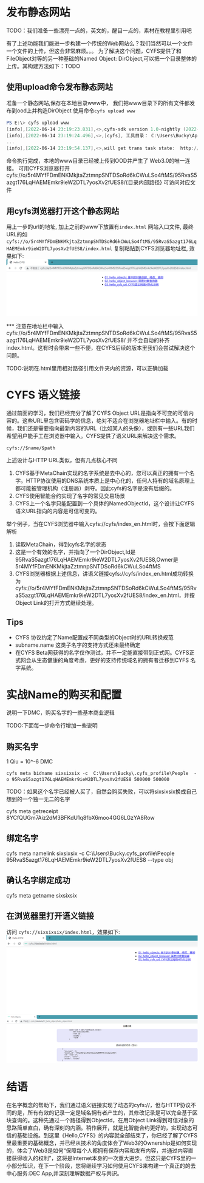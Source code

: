 # 发布静态网站

TODO：我们准备一些漂亮一点的，英文的，醒目一点的，素材在教程里引用吧

有了上述功能我们能进一步构建一个传统的Web网站么？我们当然可以一个文件一个文件的上传，但这会非常麻烦。。。
为了解决这个问题，CYFS提供了和FileObject对等的另一种基础的Named Object: DirObject,可以把一个目录整体的上传。其构建方法如下：TODO


## 使用upload命令发布静态网站
准备一个静态网站,保存在本地目录www中， 我们把www目录下的所有文件都发布到ood上并构造DirObject 使用命令`cyfs upload www`
```powershell
PS E:\> cyfs upload www
[info],[2022-06-14 23:19:23.831],<>,cyfs-sdk version 1.0-nightly (2022-06-13), index.js:49298
[info],[2022-06-14 23:19:24.496],<>,[cyfs], 工具目录： C:\Users\Bucky\AppData\Roaming\npm\node_modules\cyfs-tool-nightly, cyfs.js:2538
...
[info],[2022-06-14 23:19:54.137],<>,will get trans task state:  http://127.0.0.1:1322/trans/task/state [object Object], index.js:71829
```

命令执行完成，本地的www目录已经被上传到OOD并产生了 Web3.0的唯一连接。
可用CYFS浏览器打开cyfs://o/5r4MYfFDmENKMkjtaZztmnpSNTDSoRd6kCWuLSo4ftMS/95RvaS5azgt176LqHAEMEmkr9ieW2DTL7yosXv2fUES8/{目录内部路径} 可访问对应文件

## 用cyfs浏览器打开这个静态网站
用上一步的url的地址, 加上之前的www下放置有`index.html` 网站入口文件, 最终URL的如`cyfs://o/5r4MYfFDmENKMkjtaZztmnpSNTDSoRd6kCWuLSo4ftMS/95RvaS5azgt176LqHAEMEmkr9ieW2DTL7yosXv2fUES8/index.html` 复制粘贴到CYFS浏览器地址栏, 效果如下:
![image](images/cyfs_static_site.png)

*** 注意在地址栏中输入cyfs://o/5r4MYfFDmENKMkjtaZztmnpSNTDSoRd6kCWuLSo4ftMS/95RvaS5azgt176LqHAEMEmkr9ieW2DTL7yosXv2fUES8/ 并不会自动的补齐index.html。这有时会带来一些不便，在CYFS后续的版本里我们会尝试解决这个问题。

TODO:说明在.html里用相对路径引用文件夹内的资源，可以正确加载

# CYFS 语义链接
通过前面的学习，我们已经充分了解了CYFS Object URL是指向不可变的可信内容的。这些URL里包含密码学的信息，绝对不适合在浏览器地址栏中输入。有的时候，我们还是需要指向最新内容的URL（比如某人的头像），或则有一些URL我们希望用户能手工在浏览器中输入。CYFS提供了语义URL来解决这个需求。
```
cyfs://$name/$path
```
上述设计与HTTP URL类似，但有几点核心不同
1. CYFS基于MetaChain实现的名字系统是去中心的，您可以真正的拥有一个名字。HTTP协议使用的DNS系统本质上是中心化的，任何人持有的域名原理上都可能被管理机构（注册局）剥夺。因此cyfs的名字是没有后缀的。
2. CYFS使用智能合约实现了名字的常见交易场景
3. CYFS上一个名字只能配置到一个具体的NamedObjectId，这个设计让CYFS语义URL指向的内容是可信可变的。

举个例子，当在CYFS浏览器中输入cyfs://cyfs/index_en.html时，会按下面逻辑解析
1. 读取MetaChain，得到cyfs名字的状态
2. 这是一个有效的名字，并指向了一个DirObject,Id是95RvaS5azgt176LqHAEMEmkr9ieW2DTL7yosXv2fUES8,Owner是5r4MYfFDmENKMkjtaZztmnpSNTDSoRd6kCWuLSo4ftMS 
3. CYFS浏览器根据上述信息，讲语义链接cyfs://cyfs/index_en.html成功转换为cyfs://o/5r4MYfFDmENKMkjtaZztmnpSNTDSoRd6kCWuLSo4ftMS/95RvaS5azgt176LqHAEMEmkr9ieW2DTL7yosXv2fUES8/index_en.html，并按Object Link的打开方式继续处理。

## Tips
- CYFS 协议约定了Name配置成不同类型的Object时的URL转换规范     
- subname.name 这类子名字的支持方式还未最终确定   
- 在CYFS Beta网获得的名字仅作测试，并不一定能直接带到正式网。CYFS正式网会从生态健康的角度考虑，更好的支持传统域名的拥有者迁移到CYFS 名字系统。


# 实战Name的购买和配置


说明一下DMC，购买名字的一些基本商业逻辑

TODO:下面每一步命令行增加一些说明

## 购买名字
1 Qiu = 10^-6 DMC
```
cyfs meta bidname sixsixsix -c  C:\Users\Bucky\.cyfs_profile\People  -o 95RvaS5azgt176LqHAEMEmkr9ieW2DTL7yosXv2fUES8 500000 500000
```
TODO：如果这个名字已经被人买了，自然会购买失败，可以将sixsixsix换成自己想到的一个独一无二的名字


cyfs meta getreceipt 8YCfQUGm7Aiz2dM3BFKdU1q8fbX6moo4GG6LGzYA8Row
## 绑定名字
cyfs meta namelink sixsixsix -c  C:\Users\Bucky\.cyfs_profile\People 95RvaS5azgt176LqHAEMEmkr9ieW2DTL7yosXv2fUES8  --type obj

## 确认名字绑定成功
cyfs meta getname sixsixsix

## 在浏览器里打开语义链接
访问 `cyfs://sixsixsix/index.html`，效果如下:
![image](images/cyfs_static_site_domain.png)
![image](images/cyfs_hello01.png)


# 结语
在名字概念的帮助下，我们通过语义链接实现了动态的cyfs://，但与HTTP协议不同的是，所有有效的记录一定是域名拥有者产生的，其修改记录是可以完全基于区块查询的。这种先通过一个路径得到ObjectId，在用Object Link得到可信对象的思路简单直白，确有深刻的内涵。稍作展开，就是比智能合约更好的，实现动态可信的基础设施。到这里《Hello,CYFS》的内容就全部结束了，你已经了解了CYFS里最重要的基础概念，并已经从技术的角度体会了Web3的Ownership是如何实现的，体会了Web3是如何“保障每个人都拥有保存内容和发布内容，并通过内容直接获得收入的权利”，这将是Internet本身的一次重大进步。但这只是CYFS里的一小部分知识，在下一个阶段，您将继续学习如何使用CYFS来构建一个真正的的去中心服务:DEC App,并深刻理解数据产权与共识。
